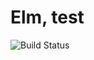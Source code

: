 # Elm, test

![Build Status](https://travis-ci.org/cyber-dojo-languages/elm-test.svg?branch=master)
